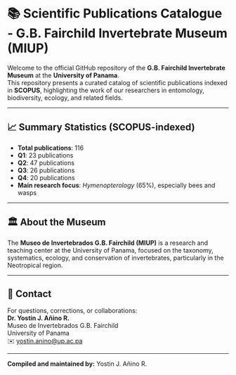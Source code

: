 # 📚 Scientific Publications Catalogue - G.B. Fairchild Invertebrate Museum (MIUP)

Welcome to the official GitHub repository of the **G.B. Fairchild Invertebrate Museum** at the **University of Panama**.  
This repository presents a curated catalog of scientific publications indexed in **SCOPUS**, highlighting the work of our researchers in entomology, biodiversity, ecology, and related fields.

---

## 📈 Summary Statistics (SCOPUS-indexed)

- **Total publications**: 116  
- **Q1**: 23 publications  
- **Q2**: 47 publications  
- **Q3**: 26 publications  
- **Q4**: 20 publications  
- **Main research focus**: *Hymenopterology* (65%), especially bees and wasps

---

## 🏛️ About the Museum

The **Museo de Invertebrados G.B. Fairchild (MIUP)** is a research and teaching center at the University of Panama, focused on the taxonomy, systematics, ecology, and conservation of invertebrates, particularly in the Neotropical region.

---

## 📧 Contact

For questions, corrections, or collaborations:  
**Dr. Yostin J. Añino R.**  
Museo de Invertebrados G.B. Fairchild  
University of Panama  
✉️ yostin.anino@up.ac.pa

---

**Compiled and maintained by:** Yostin J. Añino R.
